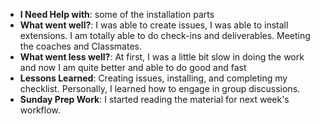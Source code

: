   -  **I Need Help with**: 
        some of the installation parts
  -  **What went well?**: 
        I was able to create issues, I was able to install extensions. 
        I am totally able to do check-ins and deliverables. Meeting the coaches and Classmates.
  -  **What went less well?**: 
         At first, I was a little bit slow in doing the work and now I am quite better and able to do good and fast
 -  **Lessons Learned**: 
        Creating issues, installing, and completing my checklist. Personally, I learned how to engage in group discussions.
 -  **Sunday Prep Work**: 
         I started reading the material for next week's workflow.
